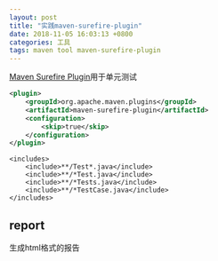 ```yaml
---
layout: post
title: "实践maven-surefire-plugin"
date: 2018-11-05 16:03:13 +0800
categories: 工具
tags: maven tool maven-surefire-plugin
---
```

[Maven Surefire Plugin](http://maven.apache.org/plugins/maven-surefire-plugin/)用于单元测试

```xml
<plugin>
	<groupId>org.apache.maven.plugins</groupId>
	<artifactId>maven-surefire-plugin</artifactId>
	<configuration>
		<skip>true</skip>
	</configuration>
</plugin>
```



```
<includes>
    <include>**/Test*.java</include>
    <include>**/*Test.java</include>
    <include>**/*Tests.java</include>
    <include>**/*TestCase.java</include>
</includes>
```
## report

生成html格式的报告